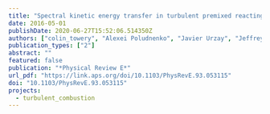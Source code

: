 ```yaml
---
title: "Spectral kinetic energy transfer in turbulent premixed reacting flows"
date: 2016-05-01
publishDate: 2020-06-27T15:52:06.514350Z
authors: ["colin_towery", "Alexei Poludnenko", "Javier Urzay", "Jeffrey O'Brien", "Matthias Ihme", "peter_hamlington"]
publication_types: ["2"]
abstract: ""
featured: false
publication: "*Physical Review E*"
url_pdf: "https://link.aps.org/doi/10.1103/PhysRevE.93.053115"
doi: "10.1103/PhysRevE.93.053115"
projects:
  - turbulent_combustion
---
```


